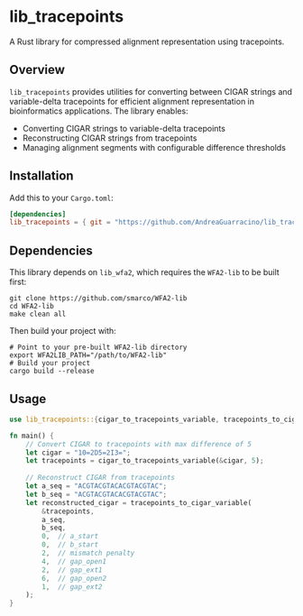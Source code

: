 # lib_tracepoints
A Rust library for compressed alignment representation using tracepoints.

## Overview

`lib_tracepoints` provides utilities for converting between CIGAR strings and variable-delta tracepoints for efficient alignment representation in bioinformatics applications. The library enables:

- Converting CIGAR strings to variable-delta tracepoints
- Reconstructing CIGAR strings from tracepoints
- Managing alignment segments with configurable difference thresholds

## Installation

Add this to your `Cargo.toml`:

```toml
[dependencies]
lib_tracepoints = { git = "https://github.com/AndreaGuarracino/lib_tracepoints" }
```

## Dependencies

This library depends on `lib_wfa2`, which requires the `WFA2-lib` to be built first:

```shell
git clone https://github.com/smarco/WFA2-lib
cd WFA2-lib
make clean all
```

Then build your project with:

```shell
# Point to your pre-built WFA2-lib directory
export WFA2LIB_PATH="/path/to/WFA2-lib"
# Build your project
cargo build --release
```

## Usage

```rust
use lib_tracepoints::{cigar_to_tracepoints_variable, tracepoints_to_cigar_variable};

fn main() {
    // Convert CIGAR to tracepoints with max difference of 5
    let cigar = "10=2D5=2I3=";
    let tracepoints = cigar_to_tracepoints_variable(&cigar, 5);
    
    // Reconstruct CIGAR from tracepoints
    let a_seq = "ACGTACGTACACGTACGTAC";
    let b_seq = "ACGTACGTACACGTACGTAC";
    let reconstructed_cigar = tracepoints_to_cigar_variable(
        &tracepoints,
        a_seq,
        b_seq,
        0,  // a_start
        0,  // b_start
        2,  // mismatch penalty
        4,  // gap_open1
        2,  // gap_ext1
        6,  // gap_open2
        1,  // gap_ext2
    );
}
```